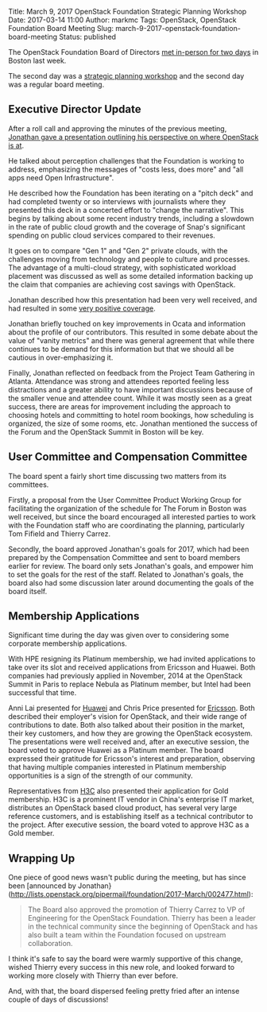 Title: March 9, 2017 OpenStack Foundation Strategic Planning Workshop
Date: 2017-03-14 11:00
Author: markmc
Tags: OpenStack, OpenStack Foundation Board Meeting
Slug: march-9-2017-openstack-foundation-board-meeting
Status: published

The OpenStack Foundation Board of Directors [met in-person for two
days](https://wiki.openstack.org/wiki/Governance/Foundation/8Mar2017BoardMeeting)
in Boston last week.

The second day was a [strategic planning
workshop](https://crustyblaa.com/march-8-2017-openstack-foundation-strategic-planning-workshop.html)
and the second day was a regular board meeting.

## Executive Director Update

After a roll call and approving the minutes of the previous meeting,
[Jonathan gave a presentation outlining his perspective on where
OpenStack is
at](http://lists.openstack.org/pipermail/foundation/attachments/20170313/73838d4b/attachment-0002.pdf).

He talked about perception challenges that the Foundation is working
to address, emphasizing the messages of "costs less, does more" and
"all apps need Open Infrastructure".

He described how the Foundation has been iterating on a "pitch deck"
and had completed twenty or so interviews with journalists where they
presented this deck in a concerted effort to "change the
narrative". This begins by talking about some recent industry trends,
including a slowdown in the rate of public cloud growth and the
coverage of Snap's significant spending on public cloud services
compared to their revenues.

It goes on to compare "Gen 1" and "Gen 2" private clouds, with the
challenges moving from technology and people to culture and
processes. The advantage of a multi-cloud strategy, with sophisticated
workload placement was discussed as well as some detailed information
backing up the claim that companies are achieving cost savings with
OpenStack.

Jonathan described how this presentation had been very well received,
and had resulted in some [very positive
coverage](https://techcrunch.com/2017/02/22/openstacks-latest-release-focuses-on-containers/).

Jonathan briefly touched on key improvements in Ocata and information
about the profile of our contributors. This resulted in some debate
about the value of "vanity metrics" and there was general agreement
that while there continues to be demand for this information but that
we should all be cautious in over-emphasizing it.

Finally, Jonathan reflected on feedback from the Project Team
Gathering in Atlanta. Attendance was strong and attendees reported
feeling less distractions and a greater ability to have important
discussions because of the smaller venue and attendee count. While it
was mostly seen as a great success, there are areas for improvement
including the approach to choosing hotels and committing to hotel room
bookings, how scheduling is organized, the size of some rooms,
etc. Jonathan mentioned the success of the Forum and the OpenStack
Summit in Boston will be key.

## User Committee and Compensation Committee

The board spent a fairly short time discussing two matters from its
committees.

Firstly, a proposal from the User Committee Product Working Group for
facilitating the organization of the schedule for The Forum in Boston
was well received, but since the board encouraged all interested
parties to work with the Foundation staff who are coordinating the
planning, particularly Tom Fifield and Thierry Carrez.

Secondly, the board approved Jonathan's goals for 2017, which had been
prepared by the Compensation Committee and sent to board members
earlier for review. The board only sets Jonathan's goals, and empower
him to set the goals for the rest of the staff. Related to Jonathan's
goals, the board also had some discussion later around documenting the
goals of the board itself.

## Membership Applications

Significant time during the day was given over to considering some
corporate membership applications.

With HPE resigning its Platinum membership, we had invited
applications to take over its slot and received applications from
Ericsson and Huawei. Both companies had previously applied in
November, 2014 at the OpenStack Summit in Paris to replace Nebula as
Platinum member, but Intel had been successful that time.

Anni Lai presented for [Huawei](http://www.huawei.com/en/) and Chris
Price presented for [Ericsson](https://www.ericsson.com/). Both
described their employer's vision for OpenStack, and their wide range
of contributions to date. Both also talked about their position in the
market, their key customers, and how they are growing the OpenStack
ecosystem. The presentations were well received and, after an
executive session, the board voted to approve Huawei as a Platinum
member. The board expressed their gratitude for Ericsson's interest
and preparation, observing that having multiple companies interested
in Platinum membership opportunities is a sign of the strength of our
community.

Representatives from [H3C](http://www.h3c.com/en/) also presented
their application for Gold membership. H3C is a prominent IT vendor in
China's enterprise IT market, distributes an OpenStack based cloud
product, has several very large reference customers, and is
establishing itself as a technical contributor to the project. After
executive session, the board voted to approve H3C as a Gold member.

## Wrapping Up

One piece of good news wasn't public during the meeting, but has since
been [announced by
Jonathan}(http://lists.openstack.org/pipermail/foundation/2017-March/002477.html):

> The Board also approved the promotion of Thierry Carrez to VP of
> Engineering for the OpenStack Foundation. Thierry has been a leader
> in the technical community since the beginning of OpenStack and has
> also built a team within the Foundation focused on upstream
> collaboration.

I think it's safe to say the board were warmly supportive of this
change, wished Thierry every success in this new role, and looked
forward to working more closely with Thierry than ever before.

And, with that, the board dispersed feeling pretty fried after an
intense couple of days of discussions!
